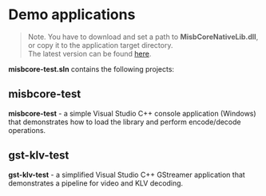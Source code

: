 # Demo applications


> Note. You have to download and set a path to **MisbCoreNativeLib.dll**, or copy it to the application target directory.  
The latest version can be found [here](https://github.com/impleotv/misbcore-native-lib-release).

**misbcore-test.sln** contains the following projects:  


## misbcore-test

**misbcore-test** - a simple Visual Studio C++ console application (Windows) that demonstrates how to load the library and perform encode/decode operations.

## gst-klv-test

**gst-klv-test** - a simplified Visual Studio C++ GStreamer application that demonstrates a pipeline for video and KLV decoding.